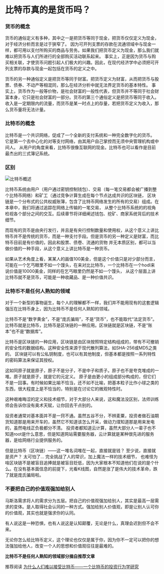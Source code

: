 # 比特币真的是货币吗？



### 货币的概念

货币的通俗定义有多种，其中之一是把货币等同于现金，把货币仅仅定义为现金，对于经济分析而言是过于狭窄了。
因为可开列支票的存款在流通领域中与现金一样，都可用以支付所购买的商品与劳务。如果我们把货币定义为现金，那么我们就难以把货币与人们所进行的全部购买活动联系起来。
事实上，正是因为货币与购买相关联，才使货币问题引起人们极大的兴趣。因此，在现代经济学中必须把可开列支票的存款与现金一起包括在货币的定义之中。

货币的另一种通俗定义是把货币等同于财富。把货币定义为财富，从而把货币与股票、债券、不动产等相混同，那么在经济分析中就无法界定货币的基本特性。
事实上，货币作为一般等价物，是社会财富的一般性代表，但货币并不等同于社会财富本身，它只是社会财富的一部分。货币的第三个通俗定义是把货币等同于收入。
收入是一定期限内的流量，而货币是某一时点上的存量，若把货币定义为收入，那么货币量将无法计量。


### 比特币的概念

比特币是一个共识网络，促成了一个全新的支付系统和一种完全数字化的货币。
它是第一个去中心化的对等支付网络，由其用户自己掌控而无须中央管理机构或中间人。
从用户的角度来看，比特币很像互联网的现金。比特币也可以看作是目前最杰出的三式簿记系统。


### 区别

![比特币概述](https://cdn.bsatoshi.com/2019/06/29/15617996969806.jpg)

比特币系统由用户（用户通过密钥控制钱包）、交易（每一笔交易都会被广播到整个比特币网络）和矿工（通过竞争计算生成在每个节点达成共识的区块链，
区块链是一个分布式的公共权威账簿，包含了比特币网络发生的所有的交易）组成。在本章中，我们将通过追踪在网络上传输的一笔交易，
从整个比特币系统的的视角检视各个部分之间的交互。后续章节将详细阐述钱包、挖矿、商家系统背后的技术细节。

而现有的货币是由央行发行，并且是有央行控制数量和使用权，从这个意义上讲比特币并不是传统的货币，而是一种支付手段。但是货币的另一种定义是财富，而比特币目前是有价值的，因此和股票、债卷、流通的货物
并无本质区别，都可以当做价值的一种手段，从这个意义上讲比特币是一种货币。


如果从艺术角度上看，某某人的画值100美金，但是这个价值只是对少部分而言，可能在一个乞丐眼里不如一个馒头，在来对比比特币，一个比特币在一个hodl来说价值是10000美金，同样的在乞丐眼里仍然是不如一个馒头，
从这个层面上讲比特币就不是货币，可能是一种收藏品、是一种价值共识。

### 比特币不是任何人熟知的领域

对于一个新型的事物诞生，每个人的理解都不一样，我们并不能用现有的这套逻辑强压在比特币身上，因为比特币不是任何人熟知的领域。

比特币不是“数字黄金”，不是“庞氏骗局”，不是“货币”，也不能取代“法定货币”。比特币就是比特币，比特币是区块链的一种应用。区块链就是区块链，不是“账本”也不是“数据库”。

比特币是区块链的一种应用，区块链是由区块按照特定结构组成的，带有不可撤销的安全性的数据结构。这种安全性来源于现代散列算法，如SHA-256或MD5之类的。
区块链可以有公私钥制度，也可以有其他制度，但基本都是按照一系列特性的密码算法来保证其授权。

这如同原子就是原子，原子不是分子，不是中子和质子。原子也不是夸克堆成的一堆。原子就是原子，就是它的元定义。
原子是由更小的组成部分构成的，但它们不是一回事。有时候如果比喻不恰当，还不如不比喻，把基本粒子比作小球之类的东西，很大程度上是不恰当的，特别是在讨论它的微观特性时。

这种艰难晦涩的定义和技术细节，对于大部分人来说，这和魔法没区别，法师训练师会告诉你没有奥术天赋，让你回去干点别的。

投资者通常对基本面并不是一窍不通。虽然五谷不分，不辨麦粟，投资者做石油期货知道那是用来开车的，虽然它不知道该怎么开采，做动力煤知道那是用来发电的，虽然电线正负极都分不清。
投资者都知道云计算，虽然大部分人一辈子也不知道root是什么意思，但是知道网站需要服务器，云计算就是某种很先进的服务器，是给网络行业提供服务的。

但是比特币（区块链）——这一堆名词堆在一起，直接就是钱？ 至少说，直接就是资产？ 太可怕了… 完全挑战了人的常识，加上魔法一样的技术细节，
也难怪为啥区块链不是被盲目追捧就是被盲目贬低，因为大家根本不知道他们在说的是个什么。在没有基本面信息的前提下，光看K线图，自然是涨了是伟大的技术革命，跌了就是庞氏骗局啦。

### 不要把自己的价值观强加给别人


马斯洛需求将人的需求分为五层。把自己的价值观强加给别人，其实是最高一层需求的变体。是人取得社会认同的一种方式。强加给别人价值观，即是让别人认可你的价值观，其实也就是强求你的认同。

有人说这是一种恐惧，也有人说这是认知颠覆，无论是什么，真理会迟到但不会不来。

无论你怎么给比特币定义，这个理论也仅仅是属于你，因为你不一定可以把你的想法强加给他人，改变一个人的思想和价值观往往是最难的。


**比特币不是任何人熟知的领域部分摘自推荐文章**


推荐阅读 [为什么人们难以接受比特币——一个比特币的投资行为学研究](https://velaciela.ms/hardtoacceptbtc)
